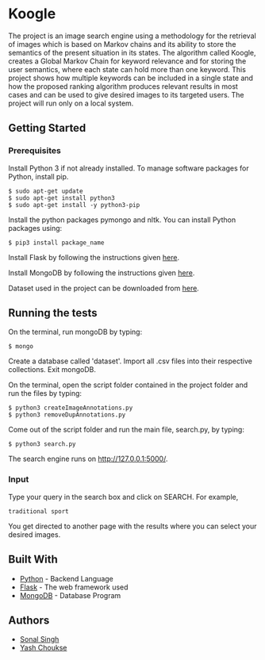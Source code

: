 # Koogle

The project is an image search engine using a methodology for the retrieval of images which is based on Markov chains and its ability to store the semantics of the present situation in its states. The algorithm called Koogle, creates a Global Markov Chain for keyword relevance and for storing the user semantics, where each state can hold more than one keyword. This project shows how multiple keywords can be included in a single state and how the proposed ranking algorithm produces relevant results in most cases and can be used to give desired images to its targeted users.
The project will run only on a local system.

## Getting Started

### Prerequisites

Install Python 3 if not already installed. To manage software packages for Python, install pip.

```
$ sudo apt-get update
$ sudo apt-get install python3
$ sudo apt-get install -y python3-pip
```

Install the python packages pymongo and nltk. You can install Python packages using:

```
$ pip3 install package_name
```

Install Flask by following the instructions given [here](http://flask.pocoo.org/docs/0.12/installation/).

Install MongoDB by following the instructions given [here](https://docs.mongodb.com/v3.0/tutorial/install-mongodb-on-ubuntu/).

Dataset used in the project can be downloaded from [here](https://github.com/openimages/dataset).

## Running the tests

On the terminal, run mongoDB by typing:

```
$ mongo
```

Create a database called 'dataset'. Import all .csv files into their respective collections. Exit mongoDB.

On the terminal, open the script folder contained in the project folder and run the files by typing:

```
$ python3 createImageAnnotations.py
$ python3 removeDupAnnotations.py
```

Come out of the script folder and run the main file, search.py, by typing:

```
$ python3 search.py
```

The search engine runs on http://127.0.0.1:5000/.

### Input

Type your query in the search box and click on SEARCH. For example,

```
traditional sport
```
You get directed to another page with the results where you can select your desired images.

## Built With

* [Python](https://www.python.org/about/gettingstarted/) - Backend Language
* [Flask](http://flask.pocoo.org/) - The web framework used
* [MongoDB](https://docs.mongodb.com/) - Database Program

## Authors

* [Sonal Singh](https://github.com/sonal2694)
* [Yash Choukse](https://github.com/yash1195)
